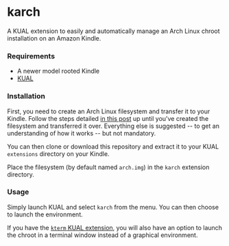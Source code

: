 # karch

A KUAL extension to easily and automatically manage an Arch Linux chroot installation on an Amazon Kindle.

### Requirements
* A newer model rooted Kindle
* [KUAL](https://www.mobileread.com/forums/showthread.php?t=203326)

### Installation
First, you need to create an Arch Linux filesystem and transfer it to your Kindle. Follow the steps detailed [in this post](https://neonsea.uk/blog/2019/04/14/chroot-shenanigans-2.html) up until you've created the filesystem and transferred it over. Everything else is suggested -- to get an understanding of how it works -- but not mandatory. 

You can then clone or download this repository and extract it to your KUAL `extensions` directory on your Kindle.

Place the filesystem (by default named `arch.img`) in the `karch` extension directory.

### Usage
Simply launch KUAL and select `karch` from the menu. You can then choose to launch the environment.

If you have the [`kterm` KUAL extension](https://www.fabiszewski.net/kindle-terminal/), you will also have an option to launch the chroot in a terminal window instead of a graphical environment.